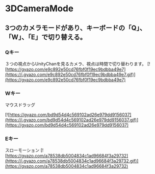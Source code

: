 # 3DCameraMode

## 3つのカメラモードがあり、キーボードの「Q」、「W」、「E」で切り替える。

### Qキー
３つの視点からUnityChanを見るカメラ、視点は時間で切り替わります。
[![https://gyazo.com/e9c892e50cd76fbf0f19ec9bdbba49e7](https://i.gyazo.com/e9c892e50cd76fbf0f19ec9bdbba49e7.gif)](https://gyazo.com/e9c892e50cd76fbf0f19ec9bdbba49e7)


### Wキー
マウスドラッグ

[![https://gyazo.com/bd9d54d4c569102ad26e979dd9156037](https://i.gyazo.com/bd9d54d4c569102ad26e979dd9156037.gif)](https://gyazo.com/bd9d54d4c569102ad26e979dd9156037)


### Eキー
スローモーション
[![https://gyazo.com/a78538db5004834c1ad96684f3a29732](https://i.gyazo.com/a78538db5004834c1ad96684f3a29732.gif)](https://gyazo.com/a78538db5004834c1ad96684f3a29732)
